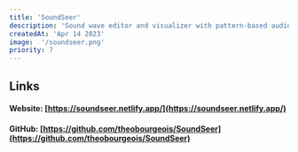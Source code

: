 ```yaml
---
title: 'SoundSeer'
description: 'Sound wave editor and visualizer with pattern-based audio player.'
createdAt: 'Apr 14 2023'
image:  '/soundseer.png'
priority: 7
---
```

## Links
#### Website: [https://soundseer.netlify.app/](https://soundseer.netlify.app/)
#### GitHub: [https://github.com/theobourgeois/SoundSeer](https://github.com/theobourgeois/SoundSeer)